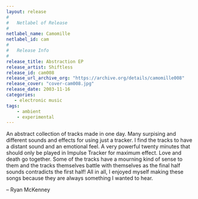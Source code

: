 ```yaml
---
layout: release
#
#   Netlabel of Release
#
netlabel_name: Camomille
netlabel_id: cam
#
#   Release Info
#
release_title: Abstraction EP
release_artist: Shiftless
release_id: cam008
release_url_archive_org: "https://archive.org/details/camomille008"
release_cover: "cover-cam008.jpg"
release_date: 2003-11-16
categories:
   - electronic music
tags:
    - ambient
    - experimental
---
```

An abstract collection of tracks made in one day. Many surpising and different sounds and effects for using just a tracker. I find the tracks to have a distant sound and an emotional feel. A very powerful twenty minutes that should only be played in Impulse Tracker for maximum effect. Love and death go together. Some of the tracks have a mourning kind of sense to them and the tracks themselves battle with themselves as the final half sounds contradicts the first half! All in all, I enjoyed myself making these songs because they are always something I wanted to hear.

– Ryan McKenney


